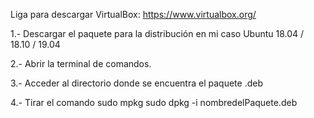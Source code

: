 Liga para descargar VirtualBox: https://www.virtualbox.org/

1.- Descargar el paquete para la distribución en mi caso Ubuntu 18.04 / 18.10 / 19.04

2.- Abrir la terminal de comandos.

3.- Acceder al directorio donde se encuentra el paquete .deb

4.- Tirar el comando sudo mpkg sudo dpkg -i nombredelPaquete.deb
